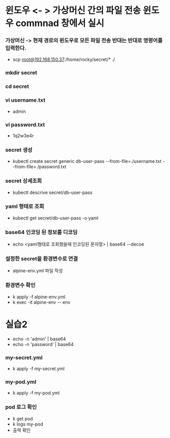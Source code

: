 # 윈도우 <- > 가상머신 간의 파일 전송  윈도우 commnad 창에서 실시
  ### 가상머신 ->  현재 경로의 윈도우로 모든 파일 전송  반대는 반대로 명령어를 입력한다.
  - scp root@192.168.150.37:/home/rocky/secret/* ./

### mkdir secret
### cd secret
### vi username.txt
  - admin
### vi password.txt
  - 1q2w3e4r
### secret 생성
  - kubectl create secret generic db-user-pass --from-file=./username.txt --from-file=./password.txt
### secret 상세조회
  - kubectl descrive secret/db-user-pass
### yaml 형태로 조회
  - kubectl get secret/db-user-pass -o yaml
### base64 인코딩 된 정보를 디코딩
  - echo <yaml형태로 조회했을때 인코딩된 문자열> | base64 --decoe
### 설정한 secret을 환경변수로 연결
  - alpine-env.yml 파일 작성
### 환경변수 확인
  - k apply -f alpine-env.yml
  - k exec -it alpine-env -- env

# 실습2
  - echo -n 'admin' | base64
  - echo -n 'password' | base64
### my-secret.yml 
  - k apply -f my-secret.yml
### my-pod.yml 
  - k apply -f my-pod.yml
### pod 로그 확인
  - k get pod
  - k logs my-pod
  - 출력 확인
